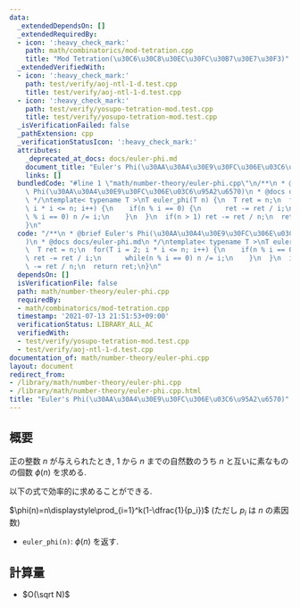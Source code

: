 ```yaml
---
data:
  _extendedDependsOn: []
  _extendedRequiredBy:
  - icon: ':heavy_check_mark:'
    path: math/combinatorics/mod-tetration.cpp
    title: "Mod Tetration(\u30C6\u30C8\u30EC\u30FC\u30B7\u30E7\u30F3)"
  _extendedVerifiedWith:
  - icon: ':heavy_check_mark:'
    path: test/verify/aoj-ntl-1-d.test.cpp
    title: test/verify/aoj-ntl-1-d.test.cpp
  - icon: ':heavy_check_mark:'
    path: test/verify/yosupo-tetration-mod.test.cpp
    title: test/verify/yosupo-tetration-mod.test.cpp
  _isVerificationFailed: false
  _pathExtension: cpp
  _verificationStatusIcon: ':heavy_check_mark:'
  attributes:
    _deprecated_at_docs: docs/euler-phi.md
    document_title: "Euler's Phi(\u30AA\u30A4\u30E9\u30FC\u306E\u03C6\u95A2\u6570)"
    links: []
  bundledCode: "#line 1 \"math/number-theory/euler-phi.cpp\"\n/**\n * @brief Euler's\
    \ Phi(\u30AA\u30A4\u30E9\u30FC\u306E\u03C6\u95A2\u6570)\n * @docs docs/euler-phi.md\n\
    \ */\ntemplate< typename T >\nT euler_phi(T n) {\n  T ret = n;\n  for(T i = 2;\
    \ i * i <= n; i++) {\n    if(n % i == 0) {\n      ret -= ret / i;\n      while(n\
    \ % i == 0) n /= i;\n    }\n  }\n  if(n > 1) ret -= ret / n;\n  return ret;\n\
    }\n"
  code: "/**\n * @brief Euler's Phi(\u30AA\u30A4\u30E9\u30FC\u306E\u03C6\u95A2\u6570\
    )\n * @docs docs/euler-phi.md\n */\ntemplate< typename T >\nT euler_phi(T n) {\n\
    \  T ret = n;\n  for(T i = 2; i * i <= n; i++) {\n    if(n % i == 0) {\n     \
    \ ret -= ret / i;\n      while(n % i == 0) n /= i;\n    }\n  }\n  if(n > 1) ret\
    \ -= ret / n;\n  return ret;\n}\n"
  dependsOn: []
  isVerificationFile: false
  path: math/number-theory/euler-phi.cpp
  requiredBy:
  - math/combinatorics/mod-tetration.cpp
  timestamp: '2021-07-13 21:51:53+09:00'
  verificationStatus: LIBRARY_ALL_AC
  verifiedWith:
  - test/verify/yosupo-tetration-mod.test.cpp
  - test/verify/aoj-ntl-1-d.test.cpp
documentation_of: math/number-theory/euler-phi.cpp
layout: document
redirect_from:
- /library/math/number-theory/euler-phi.cpp
- /library/math/number-theory/euler-phi.cpp.html
title: "Euler's Phi(\u30AA\u30A4\u30E9\u30FC\u306E\u03C6\u95A2\u6570)"
---
```

## 概要

正の整数 $n$ が与えられたとき, $1$ から $n$ までの自然数のうち $n$ と互いに素なものの個数 $\phi(n)$ を求める.

以下の式で効率的に求めることができる.

$\phi(n)=n\displaystyle\prod_{i=1}^k(1-\dfrac{1}{p_i})$ (ただし $p_i$ は $n$ の素因数)

* `euler_phi(n)`: $\phi(n)$ を返す.

## 計算量

* $O(\sqrt N)$
